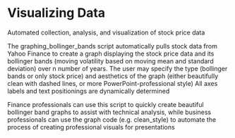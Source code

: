 # Visualizing Data
Automated collection, analysis, and visualization of stock price data

The graphing_bollinger_bands script automatically pulls stock data from Yahoo Finance to create 
a graph displaying the stock price data and its bollinger bands (moving volatility based on moving 
mean and standard deviation) over n number of years. The user may specify the type (bollinger bands
or only stock price) and aesthetics of the graph (either beautifully clean with dashed lines, or 
more PowerPoint-professional style)
All axes labels and text positionings are dynamically determined

Finance professionals can use this script to quickly create beautiful bollinger band graphs to
assist with technical analysis, while business professionals can use the graph code
(e.g. clean_style) to automate the process of creating professional visuals for presentations
